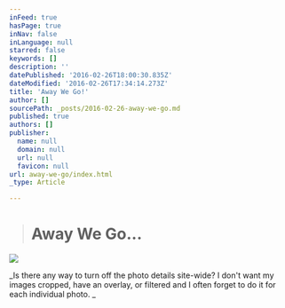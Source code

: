 ```yaml
---
inFeed: true
hasPage: true
inNav: false
inLanguage: null
starred: false
keywords: []
description: ''
datePublished: '2016-02-26T18:00:30.835Z'
dateModified: '2016-02-26T17:34:14.273Z'
title: 'Away We Go!'
author: []
sourcePath: _posts/2016-02-26-away-we-go.md
published: true
authors: []
publisher:
  name: null
  domain: null
  url: null
  favicon: null
url: away-we-go/index.html
_type: Article

---
```

> # Away We Go...

![](https://the-grid-user-content.s3-us-west-2.amazonaws.com/13e89cfc-5835-4143-8cd1-ad23124b746a.jpg)

_Is there any way to turn off the photo details site-wide? I don't want my images cropped, have an overlay, or filtered and I often forget to do it for each individual photo. _
